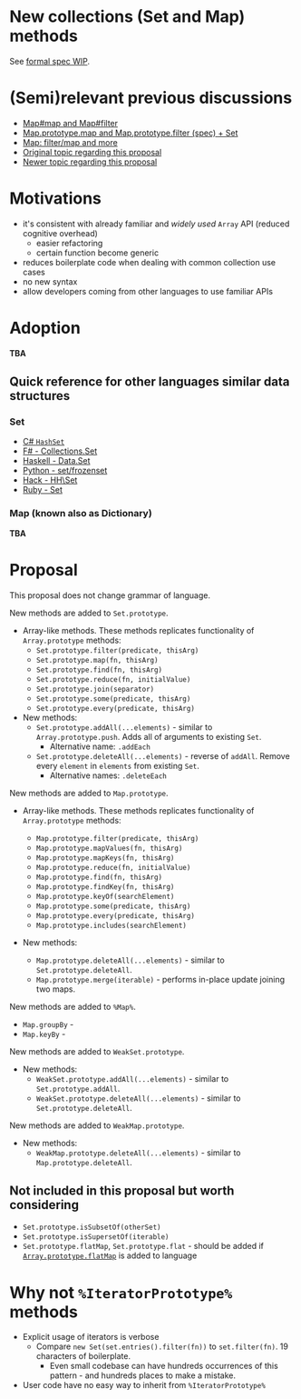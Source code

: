 # New collections (Set and Map) methods

See [formal spec WIP](https://tc39.github.io/proposal-collection-methods/).

# (Semi)relevant previous discussions

* [Map#map and Map#filter](https://github.com/tc39/ecma262/pull/13)
* [Map.prototype.map and Map.prototype.filter (spec) + Set](https://esdiscuss.org/notes/2014-11-19)
* [Map: filter/map and more](https://esdiscuss.org/topic/map-filter-map-and-more)
* [Original topic regarding this proposal](https://esdiscuss.org/topic/new-set-prototype-methods)
* [Newer topic regarding this proposal](https://esdiscuss.org/topic/new-set-methods-again)


# Motivations

* it's consistent with already familiar and *widely used* `Array` API (reduced cognitive overhead)
  * easier refactoring
  * certain function become generic
* reduces boilerplate code when dealing with common collection use cases
* no new syntax
* allow developers coming from other languages to use familiar APIs

# Adoption

**TBA**


## Quick reference for other languages similar data structures

### Set

* [C# `HashSet`](https://msdn.microsoft.com/en-us/library/bb359438.aspx)
* [F# - Collections.Set](https://msdn.microsoft.com/en-au/vstudio/ee340244(v=vs.89))
* [Haskell - Data.Set](http://hackage.haskell.org/package/containers-0.5.10.2/docs/Data-Set.html)
* [Python - set/frozenset](https://docs.python.org/3.6/library/stdtypes.html#set)
* [Hack - HH\Set](https://docs.hhvm.com/hack/reference/class/HH.Set/)
* [Ruby - Set](https://ruby-doc.org/stdlib-2.5.0/libdoc/set/rdoc/Set.html)

### Map (known also as Dictionary)

**TBA**

# Proposal

This proposal does not change grammar of language.

New methods are added to `Set.prototype`.

* Array-like methods. These methods replicates functionality of `Array.prototype` methods:
  * `Set.prototype.filter(predicate, thisArg)`
  * `Set.prototype.map(fn, thisArg)`
  * `Set.prototype.find(fn, thisArg)`
  * `Set.prototype.reduce(fn, initialValue)`
  * `Set.prototype.join(separator)`
  * `Set.prototype.some(predicate, thisArg)`
  * `Set.prototype.every(predicate, thisArg)`
* New methods:
  * `Set.prototype.addAll(...elements)` - similar to `Array.prototype.push`. Adds all of arguments to existing `Set`.
    * Alternative name: `.addEach`
  * `Set.prototype.deleteAll(...elements)` - reverse of `addAll`. Remove every `element` in `elements` from existing `Set`.
    * Alternative names: `.deleteEach`

New methods are added to `Map.prototype`.

* Array-like methods. These methods replicates functionality of `Array.prototype` methods:
  * `Map.prototype.filter(predicate, thisArg)`
  * `Map.prototype.mapValues(fn, thisArg)`
  * `Map.prototype.mapKeys(fn, thisArg)`
  * `Map.prototype.reduce(fn, initialValue)`
  * `Map.prototype.find(fn, thisArg)`
  * `Map.prototype.findKey(fn, thisArg)`
  * `Map.prototype.keyOf(searchElement)`
  * `Map.prototype.some(predicate, thisArg)`
  * `Map.prototype.every(predicate, thisArg)`
  * `Map.prototype.includes(searchElement)`

* New methods:
  * `Map.prototype.deleteAll(...elements)` - similar to `Set.prototype.deleteAll`.
  * `Map.prototype.merge(iterable)` - performs in-place update joining two maps.
  
New methods are added to `%Map%`.

* `Map.groupBy` - 
* `Map.keyBy` - 

New methods are added to `WeakSet.prototype`.

* New methods:
  * `WeakSet.prototype.addAll(...elements)` - similar to `Set.prototype.addAll`.
  * `WeakSet.prototype.deleteAll(...elements)` - similar to `Set.prototype.deleteAll`.

New methods are added to `WeakMap.prototype`.

* New methods:
  * `WeakMap.prototype.deleteAll(...elements)` - similar to `Map.prototype.deleteAll`.

## Not included in this proposal but worth considering

* `Set.prototype.isSubsetOf(otherSet)`
* `Set.prototype.isSupersetOf(iterable)`
* `Set.prototype.flatMap`, `Set.prototype.flat` - should be added if [`Array.prototype.flatMap`](https://github.com/tc39/proposal-flatMap) is added to language

# Why not `%IteratorPrototype%` methods

* Explicit usage of iterators is verbose
  * Compare `new Set(set.entries().filter(fn))` to `set.filter(fn)`. 19 characters of boilerplate.
    * Even small codebase can have hundreds occurrences of this pattern - and hundreds places to make a mistake.
* User code have no easy way to inherit from `%IteratorPrototype%`

